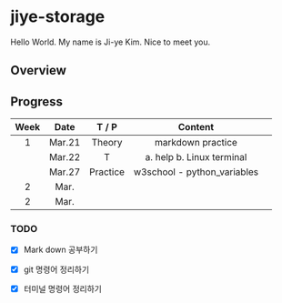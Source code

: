 # jiye-storage
Hello World. My name is Ji-ye Kim. Nice to meet you.

## Overview

## Progress
| Week |  Date  |   T / P  |           Content           |   |
|:----:|:------:|:--------:|:---------------------------:|:-:|
|   1  | Mar.21 |  Theory  |      markdown practice      |   |
|      | Mar.22 |     T    | a. help b. Linux terminal   |   |
|      | Mar.27 | Practice | w3school - python_variables |   |
|   2  | Mar.   |          |                             |   |
|   2  | Mar.   |          |                             |   |


### TODO
- [x] Mark down 공부하기
- [x] git 명령어 정리하기
- [x] 터미널 명령어 정리하기 

 



